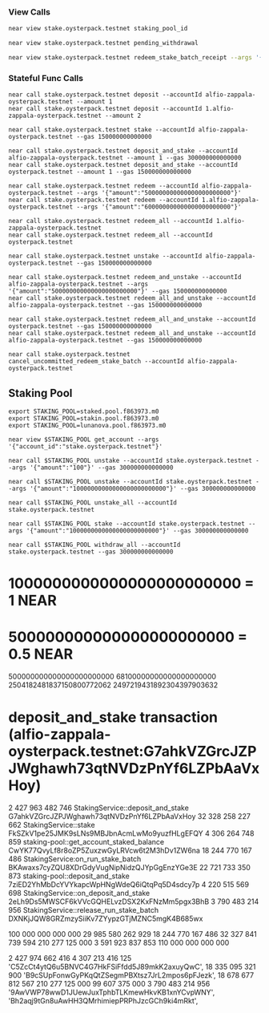 ### View Calls
```bash
near view stake.oysterpack.testnet staking_pool_id

near view stake.oysterpack.testnet pending_withdrawal

near view stake.oysterpack.testnet redeem_stake_batch_receipt --args '{"batch_id":"3"}'
```

### Stateful Func Calls
```shell
near call stake.oysterpack.testnet deposit --accountId alfio-zappala-oysterpack.testnet --amount 1
near call stake.oysterpack.testnet deposit --accountId 1.alfio-zappala-oysterpack.testnet --amount 2

near call stake.oysterpack.testnet stake --accountId alfio-zappala-oysterpack.testnet --gas 150000000000000

near call stake.oysterpack.testnet deposit_and_stake --accountId alfio-zappala-oysterpack.testnet --amount 1 --gas 300000000000000
near call stake.oysterpack.testnet deposit_and_stake --accountId oysterpack.testnet --amount 1 --gas 150000000000000

near call stake.oysterpack.testnet redeem --accountId alfio-zappala-oysterpack.testnet --args '{"amount":"500000000000000000000000"}'
near call stake.oysterpack.testnet redeem --accountId 1.alfio-zappala-oysterpack.testnet --args '{"amount":"600000000000000000000000"}'

near call stake.oysterpack.testnet redeem_all --accountId 1.alfio-zappala-oysterpack.testnet
near call stake.oysterpack.testnet redeem_all --accountId oysterpack.testnet

near call stake.oysterpack.testnet unstake --accountId alfio-zappala-oysterpack.testnet --gas 150000000000000

near call stake.oysterpack.testnet redeem_and_unstake --accountId alfio-zappala-oysterpack.testnet --args '{"amount":"500000000000000000000000"}' --gas 150000000000000
near call stake.oysterpack.testnet redeem_all_and_unstake --accountId alfio-zappala-oysterpack.testnet --gas 150000000000000

near call stake.oysterpack.testnet redeem_all_and_unstake --accountId oysterpack.testnet --gas 150000000000000
near call stake.oysterpack.testnet redeem_all_and_unstake --accountId alfio-zappala-oysterpack.testnet --gas 150000000000000

near call stake.oysterpack.testnet cancel_uncommitted_redeem_stake_batch --accountId alfio-zappala-oysterpack.testnet

```

## Staking Pool
```shell
export STAKING_POOL=staked.pool.f863973.m0
export STAKING_POOL=stakin.pool.f863973.m0
export STAKING_POOL=lunanova.pool.f863973.m0

near view $STAKING_POOL get_account --args '{"account_id":"stake.oysterpack.testnet"}'

near call $STAKING_POOL unstake --accountId stake.oysterpack.testnet --args '{"amount":"100"}' --gas 300000000000000

near call $STAKING_POOL unstake --accountId stake.oysterpack.testnet --args '{"amount":"10000000000000000000000000"}' --gas 300000000000000

near call $STAKING_POOL unstake_all --accountId stake.oysterpack.testnet

near call $STAKING_POOL stake --accountId stake.oysterpack.testnet --args '{"amount":"1000000000000000000000000"}' --gas 300000000000000

near call $STAKING_POOL withdraw_all --accountId stake.oysterpack.testnet --gas 300000000000000
```

# 1000000000000000000000000     = 1 NEAR
#  500000000000000000000000     = 0.5 NEAR

   500000000000000000000000
    68100000000000000000000
   2504182481837150800772062
   2497219431892304397903632

# deposit_and_stake transaction (alfio-zappala-oysterpack.testnet:G7ahkVZGrcJZPJWghawh73qtNVDzPnYf6LZPbAaVxHoy)
  2 427 963 482 746        StakingService::deposit_and_stake         G7ahkVZGrcJZPJWghawh73qtNVDzPnYf6LZPbAaVxHoy
 32 328 258 227 662        StakingService::stake                     FkSZkV1pe25JMK9sLNs9MBJbnAcmLwMo9yuzfHLgEFQY
  4 306 264 748 859        staking-pool::get_account_staked_balance  CwYK77QvyLf8r8oZP5ZuxzwGyLRVcw6t2M3hDv1ZW6na 
 18 244 770 167 486        StakingService:on_run_stake_batch         BKAwaxs7cyZQU8XDrGdyVugNipNidzQJYpGgEnzYGe3E
 22 721 733 350 873        staking-pool::deposit_and_stake           7ziED2YhMbDcYVYkapcWpHNgWdeQ6iQtqPq5D4sdcy7p
  4 220 515 569 698        StakingService::on_deposit_and_stake      2eLh9Ds5MWSCF6kVVcGQHELvzDSX2KxFNzMm5pgx3BhB
  3 790 483 214 956        StakingService::release_run_stake_batch   DXNKjJQW8GRZmzySiiKv7ZYypzGTjMZNC5mgK4B685wx

100 000 000 000 000 
 29 985 580 262 929
 18 244 770 167 486
 32 327 841 739 594
    210 277 125 000
  3 591 923 837 853
110 000 000 000 000

  2 427 974 662 416
  4 307 213 416 125 'C5ZcCt4ytQ6u5BNVC4G7HkFSiFfdd5J89mkK2axuyQwC',
 18 335 095 321 900 'B9cSUpFonwGyPKqQtZSegmPBXtsz7JrL2mpos6pFJezk',
 18 678 677 812 567
    210 277 125 000
     99 607 375 000
  3 790 483 214 956
  '9AwVWP78wwD1JUewJuxTphbTLKmewHkvKB1xnYCvpWNY',
  'Bh2aqj9tGn8uAwHH3QMrhimiepPRPhJzcGCh9ki4mRkt',